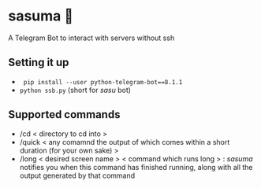 # sasuma :older_woman:
A Telegram Bot to interact with servers without ssh

## Setting it up
* ` pip install --user python-telegram-bot==8.1.1` 
* ` python ssb.py ` (short for <i>sasu</i> bot)

## Supported commands
* /cd < directory to cd into > 
* /quick < any comamnd the output of which comes within a short duration (for your own sake) >
* /long < desired screen name > < command which runs long > : <i>sasuma</i> notifies you when this command has finished running, along with all the output generated by that command
